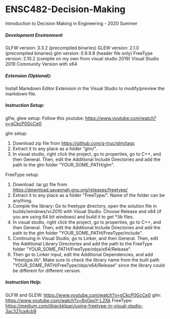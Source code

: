 # ENSC482-Decision-Making
Introduction to Decision Making in Engineering - 2020 Summer

##### Development Environment
GLFW version: 3.3.2 (precompiled binaries)
GLEW version: 2.1.0 (precompiled binaries)
glm version: 0.9.9.8 (header file only)
FreeType version: 2.10.2 (compile on my own from visual studio 2019)
Visual Studio 2019 Community Version with x64

##### Extension (Optional):
Install Markdown Editor Extension in the Visual Studio to modify/preview the markdown file.

##### Instruction Setup:

glfw, glew setup:
Follow this youtube: https://www.youtube.com/watch?v=gCkcP0GcCe0

glm setup:
1. Download zip file from https://github.com/g-truc/glm/tags
2. Extract it to any place as a folder "glm/".
3. In visual studio, right click the project, go to properties, go to C++, and then General. Then, edit the Additional Include Directories and add the path to the glm folder "YOUR_SOME_PATH/glm".

FreeType setup:
1. Download .tar.gz file from https://download.savannah.gnu.org/releases/freetype/
2. Extract it to any place as a folder "FreeType/". Name of the folder can be anything.
3. Compile the library: Go to freetype directory, open the solution file in builds/windows/vc2010 with Visual Studio. Choose Release and x64 (if you are using 64 bit windows) and build it to get *.lib files.
4. In visual studio, right click the project, go to properties, go to C++, and then General. Then, edit the Additional Include Directories and add the path to the glm folder "YOUR_SOME_PATH/FreeType/include".
5. Continuing in Visual Studio, go to Linker, and then General. Then, edit the Additional Library Directories and add the path to the FreeType folder "YOUR_SOME_PATH/FreeType/objs/x64/Release".
6. Then go to Linker input, edit the Additional Dependencies, and add "freetype.lib". Make sure to check the library name from the built path "YOUR_SOME_PATH/FreeType/objs/x64/Release" since the library could be different for different version.

##### Instruction Help:
GLFW and GLEW: https://www.youtube.com/watch?v=gCkcP0GcCe0
glm: https://www.youtube.com/watch?v=6nGpoY-L2Xk
FreeType: https://medium.com/@jackklpan/using-freetype-in-visual-studio-3ac321ca4cb9
